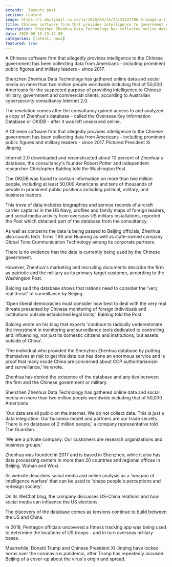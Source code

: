 ```yaml
---
extends: _layouts.post
section: content
image: https://i.dailymail.co.uk/1s/2020/09/15/23/33227786-0-image-a-7_1600209369508.jpg 
title: Chinese software firm that provides intelligence to government collects data from 50,000 Americans 
description: Shenzhen Zhenhua Data Technology has collected online data and social media on more than two million people including 50,000 Americans since 2017. 
date: 2020-09-15-23-42-09 
categories: [latest, news] 
featured: true 
--- 
```

A Chinese software firm that allegedly provides intelligence to the Chinese government has been collecting data from Americans - including prominent public figures and military leaders - since 2017.

Shenzhen Zhenhua Data Technology has gathered online data and social media on more than two million people worldwide including that of 50,000 Americans for the suspected purpose of providing intelligence to Chinese military, government and commercial clients, according to Australian cybersecurity consultancy Internet 2.0. 

The revelation comes after the consultancy gained access to and analyzed a copy of Zhenhua's database - called the Overseas Key Information Database or OKIDB - after it was left unsecured online.  

A Chinese software firm that allegedly provides intelligence to the Chinese government has been collecting data from Americans - including prominent public figures and military leaders - since 2017. Pictured President Xi Jinping

Internet 2.0 downloaded and reconstructed about 10 percent of Zhenhua's database, the consultancy's founder Robert Potter and independent researcher Christopher Balding told the Washington Post. 

The OKIDB was found to contain information on more than two million people, including at least 50,000 Americans and tens of thousands of people in prominent public positions including political, military, and business leaders.

This trove of data includes biographies and service records of aircraft carrier captains in the US Navy, profiles and family maps of foreign leaders, and social media activity from overseas US military installations, reported the Post which obtained part of the database from the consultancy.  

As well as concerns the data is being passed to Beijing officials, Zhenhua also counts tech  firms TRS and Huarong as well as state-owned company Global Tone Communication Technology among its corporate partners.  

There is no evidence that the data is currently being used by the Chinese government.

However, Zhenhua's marketing and recruiting documents describe the firm as patriotic and the military as its primary target customer, according to the Washington Post. 

Balding said the database shows that nations need to consider the 'very real threat' of surveillance by Beijing.

'Open liberal democracies must consider how best to deal with the very real threats presented by Chinese monitoring of foreign individuals and institutions outside established legal limits,' Balding told the Post.  

Balding wrote on his blog that experts 'continue to radically underestimate the investment in monitoring and surveillance tools dedicated to controlling and influencing, not just its domestic citizens and institutions, but assets outside of China'. 

'The individual who provided the Shenzhen Zhenhua database by putting themselves at risk to get this data out has done an enormous service and is proof that many inside China are concerned about CCP authoritarianism and surveillance,' he wrote.    

Zhenhua has denied the existence of the database and any ties between the firm and the Chinese government or military.

Shenzhen Zhenhua Data Technology has gathered online data and social media on more than two million people worldwide including that of 50,000 Americans

'Our data are all public on the internet. We do not collect data. This is just a data integration. Our business model and partners are our trade secrets. There is no database of 2 million people,' a company representative told The Guardian.  

'We are a private company. Our customers are research organizations and business groups.' 

Zhenhua was founded in 2017 and is based in Shenzhen, while it also has data processing centers in more than 20 countries and regional offices in Beijing, Wuhan and Wuxi. 

Its website describes social media and online analysis as a 'weapon of intelligence warfare' that can be used to 'shape people's perceptions and redesign society'.

On its WeChat blog, the company discusses US-China relations and how social media can influence the US elections. 

The discovery of the database comes as tensions continue to build between the US and China. 

In 2018, Pentagon officials uncovered a fitness tracking app was being used to determine the locations of US troops - and in turn overseas military bases. 

Meanwhile, Donald Trump and Chinese President Xi Jinping have locked horns over the coronavirus pandemic, after Trump has repeatedly accused Beijing of a cover-up about the virus's origin and spread.  

